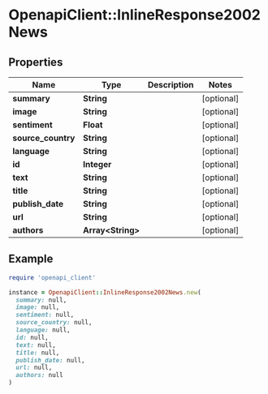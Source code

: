 # OpenapiClient::InlineResponse2002News

## Properties

| Name | Type | Description | Notes |
| ---- | ---- | ----------- | ----- |
| **summary** | **String** |  | [optional] |
| **image** | **String** |  | [optional] |
| **sentiment** | **Float** |  | [optional] |
| **source_country** | **String** |  | [optional] |
| **language** | **String** |  | [optional] |
| **id** | **Integer** |  | [optional] |
| **text** | **String** |  | [optional] |
| **title** | **String** |  | [optional] |
| **publish_date** | **String** |  | [optional] |
| **url** | **String** |  | [optional] |
| **authors** | **Array&lt;String&gt;** |  | [optional] |

## Example

```ruby
require 'openapi_client'

instance = OpenapiClient::InlineResponse2002News.new(
  summary: null,
  image: null,
  sentiment: null,
  source_country: null,
  language: null,
  id: null,
  text: null,
  title: null,
  publish_date: null,
  url: null,
  authors: null
)
```

